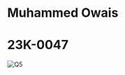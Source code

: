 # Muhammed Owais
# 23K-0047
![Q5](https://github.com/Muhammed-Owais01/PfFall23/assets/83649329/fefbfb54-4904-4538-9cee-c60ffbf97fad)
